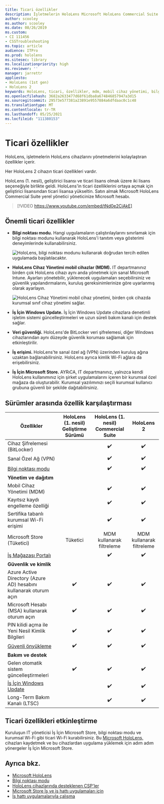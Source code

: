 ```yaml
---
title: Ticari özellikler
description: İşletmelerin HoloLens Microsoft HoloLens Commercial Suite yönetmelerini kolaylaştıran yeni özellikler hakkında bilgi edinebilirsiniz.
author: scooley
ms.author: scooley
ms.date: 08/26/2019
ms.custom:
- CI 111456
- CSSTroubleshooting
ms.topic: article
audience: ITPro
ms.prod: hololens
ms.sitesec: library
ms.localizationpriority: high
ms.reviewer: ''
manager: jarrettr
appliesto:
- HoloLens (1st gen)
- HoloLens 2
keywords: HoloLens, ticari, özellikler, mdm, mobil cihaz yönetimi, bilgi noktası modu
ms.openlocfilehash: 3682a2633477d68f61dba8a674846857947a3d15
ms.sourcegitcommit: 29573e577381a23891e9557884a6dfdaac0c1c48
ms.translationtype: MT
ms.contentlocale: tr-TR
ms.lasthandoff: 05/25/2021
ms.locfileid: "111380153"
---
```

# <a name="commercial-features"></a>Ticari özellikler

HoloLens, işletmelerin HoloLens cihazlarını yönetmelerini kolaylaştıran özellikler içerir.

Her HoloLens 2 cihazın ticari özellikleri vardır.

HoloLens (1. nesil), geliştirici lisansı ve ticari lisans olmak üzere iki lisans seçeneğiyle birlikte geldi. HoloLens'in ticari özelliklerini ortaya açmak için geliştirici lisansından ticari lisansa yükseltin. Satın almak Microsoft HoloLens Commercial Suite yerel yönetici yöneticinize Microsoft hesabı.

>[!VIDEO https://www.youtube.com/embed/tNd0e2CiAkE]

## <a name="key-commercial-features"></a>Önemli ticari özellikler

- **Bilgi noktası modu.** Hangi uygulamaların çalıştırılaylarını sınırlamak için bilgi noktası modunu kullanarak HoloLens'i tanıtım veya gösterimi deneyimlerinde kullanabilirsiniz.

  ![HoloLens, bilgi noktası modunu kullanarak doğrudan tercih edilen uygulamada başlatılacaktır.](images/201608-kioskmode-400px.png)

- **HoloLens Cihaz Yönetimi mobil cihazlar (MDM).** IT departmanınız birden çok HoloLens cihazı aynı anda yönetmek için sanal Microsoft Intune. Ayarları yönetebilir, yüklenecek uygulamaları seçebilirsiniz ve güvenlik yapılandırmalarını, kuruluş gereksinimlerinize göre uyarlanmış olarak ayarlayın.

  ![HoloLens Cihaz Yönetimi mobil cihaz yönetimi, birden çok cihazda kurumsal sınıf cihaz yönetimi sağlar.](images/201608-enterprisemanagement-400px.png)

- **İş İçin Windows Update.** İş İçin Windows Update cihazlara denetimli işletim sistemi güncelleştirmeleri ve uzun süreli bakım kanalı için destek sağlar.
- **Veri güvenliği.** HoloLens'de BitLocker veri şifrelemesi, diğer Windows cihazlarından aynı düzeyde güvenlik koruması sağlamak için etkinleştirilir.
- **İş erişimi.** HoloLens'te sanal özel ağ (VPN) üzerinden kuruluş ağına uzaktan bağlanabilirsiniz. HoloLens ayrıca kimlik Wi-Fi ağlara da erişebilirsiniz.
- **İş İçin Microsoft Store.** AYRıCA, IT departmanınız, yalnızca kendi HoloLens kullanımınız için şirket uygulamalarını içeren bir kurumsal özel mağaza da oluşturabilir. Kurumsal yazılımınızı seçili kurumsal kullanıcı grubuna güvenli bir şekilde dağıtabilirsiniz.

## <a name="feature-comparison-between-editions"></a>Sürümler arasında özellik karşılaştırması

|Özellikler |HoloLens (1. nesil) Geliştirme Sürümü |HoloLens (1. nesil) Commercial Suite |HoloLens 2 |
|---|:---:|:---:|:---:|
|Cihaz Şifrelemesi (BitLocker) | |✔️ |✔️ |
|Sanal Özel Ağ (VPN) | |✔️ |✔️ |
|[Bilgi noktası modu](hololens-kiosk.md) | |✔️ |✔️ |
|**Yönetim ve dağıtım** | | | |
|Mobil Cihaz Yönetimi (MDM) | |✔️ |✔️ |
|Kayıtsız kaydı engelleme özelliği | |✔️ |✔️ |
|Sertifika tabanlı kurumsal Wi-Fi erişimi | |✔️ |✔️ |
|Microsoft Store (Tüketici) |Tüketici |MDM kullanarak filtreleme |MDM kullanarak filtreleme |
|[İş Mağazası Portalı](https://docs.microsoft.com/microsoft-store/working-with-line-of-business-apps) | |✔️ |✔️ |
|**Güvenlik ve kimlik** | | | |
|Azure Active Directory (Azure AD) hesabını kullanarak oturum açın |✔️ |✔️ |✔️ |
|Microsoft Hesabı (MSA) kullanarak oturum açın |✔️ |✔️ |✔️ |
|PIN kilidi açma ile Yeni Nesil Kimlik Bilgileri |✔️ |✔️ |✔️ |
|[Güvenli önyükleme](https://docs.microsoft.com/windows-hardware/design/device-experiences/oem-secure-boot) |✔️ |✔️ |✔️ |
|**Bakım ve destek** | | | |
|Gelen otomatik sistem güncelleştirmeleri |✔️ |✔️ |✔️ |
|[İş İçin Windows Update](https://docs.microsoft.com/windows/deployment/update/waas-manage-updates-wufb) | |✔️ |✔️ |
|Long-Term Bakım Kanalı (LTSC) | |✔️ |✔️ |

## <a name="enabling-commercial-features"></a>Ticari özellikleri etkinleştirme

Kuruluşun IT yöneticisi İş İçin Microsoft Store, bilgi noktası modu ve kurumsal Wi-Fi gibi ticari Wi-Fi kurabilirsiniz. Bu [Microsoft HoloLens,](index.yml) cihazları kaydetmek ve bu cihazlardan uygulama yüklemek için adım adım yönergeler İş İçin Microsoft Store.

## <a name="see-also"></a>Ayrıca bkz.

- [Microsoft HoloLens](index.yml)
- [Bilgi noktası modu](hololens-kiosk.md)
- [HoloLens cihazlarında desteklenen CSP'ler](/windows/client-management/mdm/configuration-service-provider-reference#csps-supported-in-hololens-devices)
- [Microsoft Store İş ve iş hattı uygulamaları için](https://blogs.technet.microsoft.com/sbucci/2016/04/13/windows-store-for-business-and-line-of-business-applications/)
- [İş hattı uygulamalarıyla çalışma](/microsoft-store/working-with-line-of-business-apps)
